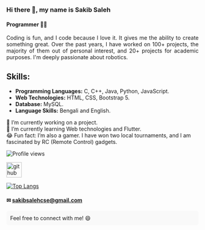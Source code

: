<!------ ![Programmer](https://pbs.twimg.com/profile_banners/376581607/1489587557/600x200) ----->

### Hi there 👋, my name is Sakib Saleh
#### Programmer 👨‍💻

<p align="justify">
  Coding is fun, and I code because I love it. It gives me the ability to create something great. Over the past years, I have worked on 100+ projects, the majority of them out of personal interest, and 20+ projects for academic purposes. I'm deeply passionate about robotics.
</p>

## Skills:
- **Programming Languages:** C, C++, Java, Python, JavaScript.
- **Web Technologies:** HTML, CSS, Bootstrap 5.
- **Database:** MySQL.
- **Language Skills:** Bengali and English.

🔭 I’m currently working on a project.
<br>🏫 I’m currently learning Web technologies and Flutter.
<br>😂 Fun fact: I’m also a gamer. I have won two local tournaments, and I am fascinated by RC (Remote Control) gadgets.

![Profile views](https://gpvc.arturio.dev/sakibsalehcse)

[<img src='https://cdn.jsdelivr.net/npm/simple-icons@3.0.1/icons/github.svg' alt='github' height='40'>](https://github.com/sakibsalehcse)

[![Top Langs](https://github-readme-stats.vercel.app/api/top-langs/?username=sakibsalehcse)](https://github.com/anuraghazra/github-readme-stats)

#### ✉ sakibsalehcse@gmail.com

<div style="background-color: #f9f9f9; padding: 10px; border-radius: 5px; margin-top: 20px;">
  Feel free to connect with me! 😄
</div>
